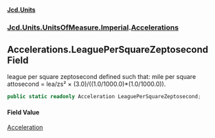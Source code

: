 #### [Jcd.Units](index 'index')
### [Jcd.Units.UnitsOfMeasure.Imperial](Jcd.Units.UnitsOfMeasure.Imperial 'Jcd.Units.UnitsOfMeasure.Imperial').[Accelerations](Accelerations 'Jcd.Units.UnitsOfMeasure.Imperial.Accelerations')

## Accelerations.LeaguePerSquareZeptosecond Field

league per square zeptosecond defined such that: mile per square attosecond = lea/zs² ×
(3.0)/((1.0/1000.0)*(1.0/1000.0)).

```csharp
public static readonly Acceleration LeaguePerSquareZeptosecond;
```

#### Field Value
[Acceleration](Acceleration 'Jcd.Units.UnitTypes.Acceleration')